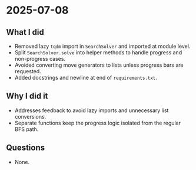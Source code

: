 # 2025-07-08

## What I did
- Removed lazy `tqdm` import in `SearchSolver` and imported at module level.
- Split `SearchSolver.solve` into helper methods to handle progress and non-progress cases.
- Avoided converting move generators to lists unless progress bars are requested.
- Added docstrings and newline at end of `requirements.txt`.

## Why I did it
- Addresses feedback to avoid lazy imports and unnecessary list conversions.
- Separate functions keep the progress logic isolated from the regular BFS path.

## Questions
- None.
